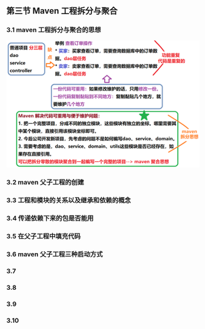 ## 第三节 Maven 工程拆分与聚合


### 3.1 maven 工程拆分与聚合的思想


<img src="./img7/11-split-aggregation.png" width=700>


### 3.2 maven 父子工程的创建



### 3.3 工程和模块的关系以及继承和依赖的概念

### 3.4 传递依赖下来的包是否能用

### 3.5 在父子工程中填充代码

### 3.6 maven 父子工程三种启动方式


### 3.7 

### 3.8 


### 3.9 

### 3.10 




































































